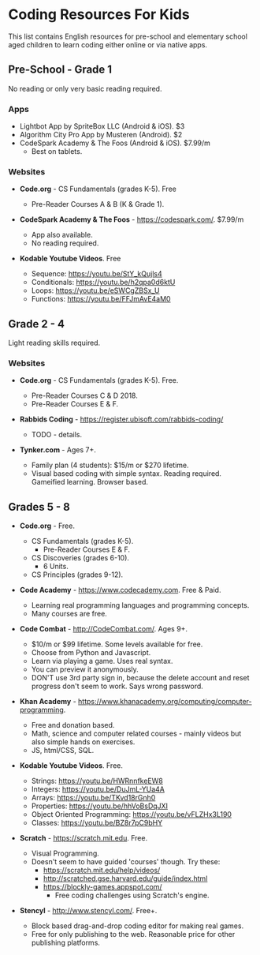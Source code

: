 # Coding Resources For Kids

This list contains English resources for pre-school and elementary school aged children to learn coding either online or via native apps.

## Pre-School - Grade 1

No reading or only very basic reading required.

### Apps

- Lightbot App by SpriteBox LLC (Android & iOS). $3
- Algorithm City Pro App by Musteren (Android). $2
- CodeSpark Academy & The Foos (Android & iOS). $7.99/m
  - Best on tablets.

### Websites

- **Code.org** - CS Fundamentals (grades K-5). Free
  - Pre-Reader Courses A & B (K & Grade 1).

- **CodeSpark Academy & The Foos** - https://codespark.com/. $7.99/m
  - App also available.
  - No reading required.

- **Kodable Youtube Videos**. Free
  - Sequence: https://youtu.be/StY_kQujls4
  - Conditionals: https://youtu.be/h2qpa0d6ktU
  - Loops: https://youtu.be/eSWCgZBSx_U
  - Functions: https://youtu.be/FFJmAvE4aM0

## Grade 2 - 4

Light reading skills required.

### Websites

- **Code.org** - CS Fundamentals (grades K-5). Free.
  - Pre-Reader Courses C & D 2018.
  - Pre-Reader Courses E & F.

- **Rabbids Coding** - https://register.ubisoft.com/rabbids-coding/
  - TODO - details.

- **Tynker.com** - Ages 7+.
  - Family plan (4 students): $15/m or $270 lifetime.
  - Visual based coding with simple syntax. Reading required. Gameified learning. Browser based.

## Grades 5 - 8

- **Code.org** - Free.
  - CS Fundamentals (grades K-5).
    - Pre-Reader Courses E & F.
  - CS Discoveries (grades 6-10).
    - 6 Units.
  - CS Principles (grades 9-12).

- **Code Academy** - https://www.codecademy.com. Free & Paid.
  - Learning real programming languages and programming concepts.
  - Many courses are free.

- **Code Combat** - http://CodeCombat.com/. Ages 9+.
  - $10/m or $99 lifetime. Some levels available for free.
  - Choose from Python and Javascript.
  - Learn via playing a game. Uses real syntax.
  - You can preview it anonymously.
  - DON'T use 3rd party sign in, because the delete account and reset progress don't seem to work. Says wrong password.

- **Khan Academy** - https://www.khanacademy.org/computing/computer-programming.
  - Free and donation based.
  - Math, science and computer related courses - mainly videos but also simple hands on exercises.
  - JS, html/CSS, SQL.

- **Kodable Youtube Videos**. Free.
  - Strings: https://youtu.be/HWRnnfkeEW8
  - Integers: https://youtu.be/DuJmL-YUa4A
  - Arrays: https://youtu.be/TKvd18rGnh0
  - Properties: https://youtu.be/hhVoBsDqJXI
  - Object Oriented Programming: https://youtu.be/vFLZHx3L190
  - Classes: https://youtu.be/BZ8r7pC9bHY

- **Scratch** - https://scratch.mit.edu. Free.
  - Visual Programming.
  - Doesn't seem to have guided 'courses' though. Try these:
    - https://scratch.mit.edu/help/videos/
    - http://scratched.gse.harvard.edu/guide/index.html
    - https://blockly-games.appspot.com/
      - Free coding challenges using Scratch's engine.

- **Stencyl** - http://www.stencyl.com/. Free+.
  - Block based drag-and-drop coding editor for making real games.
  - Free for only publishing to the web. Reasonable price for other publishing platforms.
